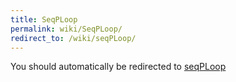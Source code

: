```yaml
---
title: SeqPLoop
permalink: wiki/SeqPLoop/
redirect_to: /wiki/seqPLoop/
---
```


You should automatically be redirected to [seqPLoop](/wiki/seqPLoop/)
